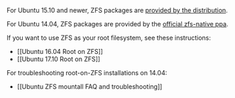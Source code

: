 For Ubuntu 15.10 and newer, ZFS packages are [provided by the distribution][ubuntu-wiki].

For Ubuntu 14.04, ZFS packages are provided by the [official zfs-native ppa][ubuntu-ppa].

If you want to use ZFS as your root filesystem, see these instructions:
* [[Ubuntu 16.04 Root on ZFS]]
* [[Ubuntu 17.10 Root on ZFS]]

For troubleshooting root-on-ZFS installations on 14.04:
* [[Ubuntu ZFS mountall FAQ and troubleshooting]]

[ubuntu-wiki]: https://wiki.ubuntu.com/Kernel/Reference/ZFS
[ubuntu-ppa]: https://launchpad.net/~zfs-native/+archive/ubuntu/stable
